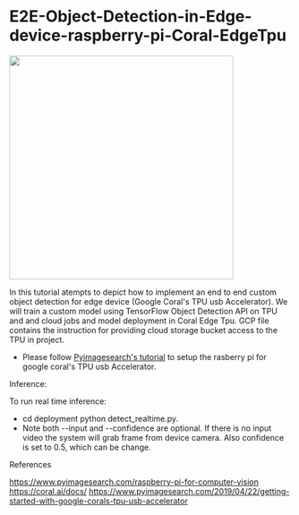 # E2E-Object-Detection-in-Edge-device-raspberry-pi-Coral-EdgeTpu
<img src="/result.gif" width="400" height="400"/>

In this tutorial atempts to depict how to implement an end to end custom object detection for edge device (Google Coral's TPU usb Accelerator). We will train a custom model using TensorFlow Object Detection API on TPU and and cloud jobs and model deployment in Coral Edge Tpu. GCP file contains the instruction for providing cloud storage bucket access to the TPU in project.

- Please follow  [Pyimagesearch's tutorial](https://www.pyimagesearch.com/2019/04/22/getting-started-with-google-corals-tpu-usb-accelerator) to setup the rasberry pi for google coral's TPU usb Accelerator.

Inference:

To run real time inference: 
  - cd deployment python detect_realtime.py. 
  - Note both --input and  --confidence are optional.  If there is no input video the system will grab frame from device camera. Also confidence is set to 0.5, which can be change.

References

https://www.pyimagesearch.com/raspberry-pi-for-computer-vision
https://coral.ai/docs/
https://www.pyimagesearch.com/2019/04/22/getting-started-with-google-corals-tpu-usb-accelerator
